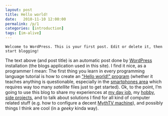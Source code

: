 ```yaml
---
layout: post
title: Hello world!
date:   2010-11-10 12:00:00
permalink: /p/1
categories: [introduction]
tags: [im-alive]
---
```

` Welcome to WordPress. This is your first post. Edit or delete it, then start blogging! `

The text above (and post title) is an automatic post done by [WordPress](http://wordpress.org) installation (the blogs application used in this site). I find it nice, as a programmer I mean: The first thing you learn in every programming language tutorial is how to create an ["Hello world!" program](http://en.wikipedia.org/wiki/Hello_world_program) (whether it teaches anything is questionable, especially in the [smartphones area](http://symbian.compactbyte.com/2004/06/hello-world.html) which requires way too many _satellite_ files just to get started).
Ok, to the point, I’m going to use this blog to share my experiences at [my day job](http://www.speakingpal.com/), my [hobby](http://softkeyboard.googlecode.com), [side projects](http://code.google.com/p/fill-mythvideo-metadata), and to talk about solutions I find for all kind of computer related stuff (e.g. how to configure a decent [MythTV machine](http://mythtv.org/wiki/user:Menny)), and possibly things I think are cool (in a _geeky_ kinda way).